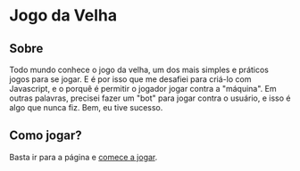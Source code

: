 <h1>Jogo da Velha</h1>
<h2>Sobre</h2>
<p>Todo mundo conhece o jogo da velha, um dos mais simples e práticos jogos para se jogar. E é por isso que me desafiei para criá-lo com Javascript, e o porquê é permitir o jogador jogar contra a "máquina". Em outras palavras, precisei fazer um "bot" para jogar contra o usuário, e isso é algo que nunca fiz. Bem, eu tive sucesso.</p>
<h2>Como jogar?</h2>
<p>Basta ir para a página e <a href="https://menrraz.github.io/JogoDaVelha/">comece a jogar</a>.</p>
